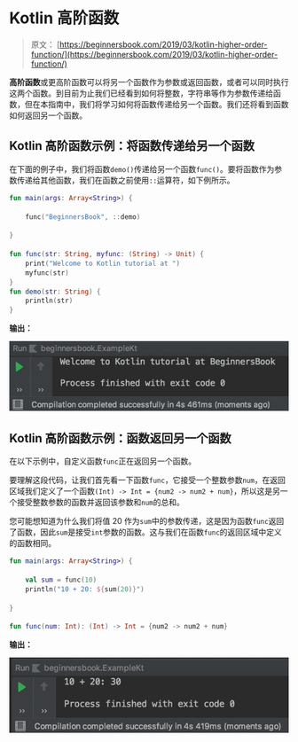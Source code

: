 # Kotlin 高阶函数

> 原文： [https://beginnersbook.com/2019/03/kotlin-higher-order-function/](https://beginnersbook.com/2019/03/kotlin-higher-order-function/)

**高阶函数**或更高阶函数可以将另一个函数作为参数或返回函数，或者可以同时执行这两个函数。到目前为止我们已经看到如何将整数，字符串等作为参数传递给函数，但在本指南中，我们将学习如何将函数传递给另一个函数。我们还将看到函数如何返回另一个函数。

## Kotlin 高阶函数示例：将函数传递给另一个函数

在下面的例子中，我们将函数`demo()`传递给另一个函数`func()`。要将函数作为参数传递给其他函数，我们在函数之前使用`::`运算符，如下例所示。

```kotlin
fun main(args: Array<String>) {

    func("BeginnersBook", ::demo)

}

fun func(str: String, myfunc: (String) -> Unit) {
    print("Welcome to Kotlin tutorial at ")
    myfunc(str)
}
fun demo(str: String) {
    println(str)
}
```

**输出：**

![Kotlin Higher order function](img/d7c5ce1e2d2e39e079b93256322b7c7c.jpg)

## Kotlin 高阶函数示例：函数返回另一个函数

在以下示例中，自定义函数`func`正在返回另一个函数。

要理解这段代码，让我们首先看一下函数`func`，它接受一个整数参数`num`，在返回区域我们定义了一个函数`(Int) -> Int = {num2 -> num2 + num}`，所以这是另一个接受整数参数的函数并返回该参数和`num`的总和。

您可能想知道为什么我们将值 20 作为`sum`中的参数传递，这是因为函数`func`返回了函数，因此`sum`是接受`int`参数的函数。这与我们在函数`func`的返回区域中定义的函数相同。

```kotlin
fun main(args: Array<String>) {

    val sum = func(10)
    println("10 + 20: ${sum(20)}")

}

fun func(num: Int): (Int) -> Int = {num2 -> num2 + num}
```

**输出：**

![Kotlin higher order function returns another function](img/2ea0fc6fe517cc1510e31bb2f778d217.jpg)